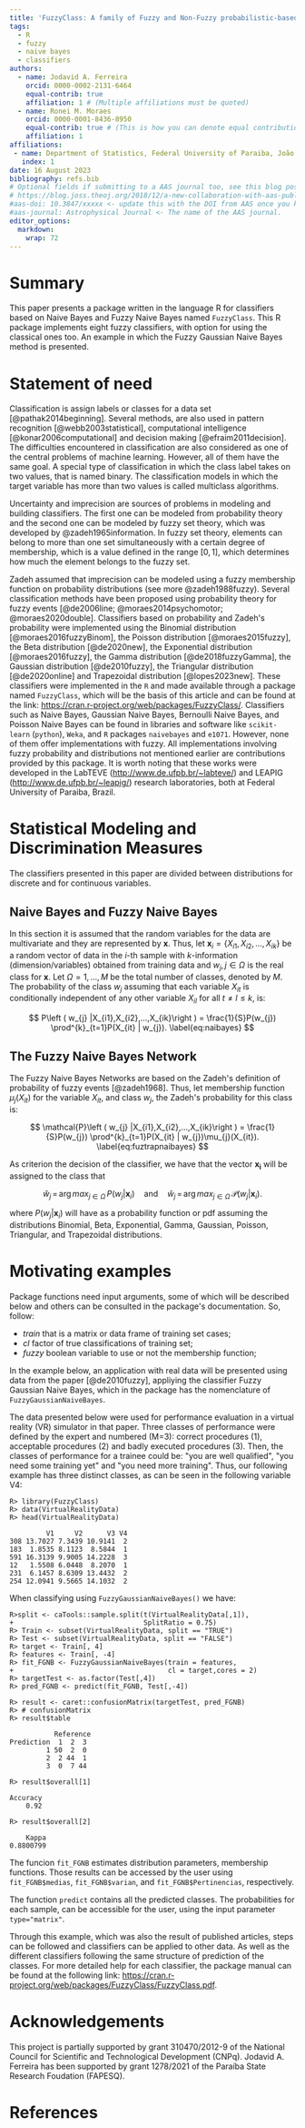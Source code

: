 ```yaml
---
title: 'FuzzyClass: A family of Fuzzy and Non-Fuzzy probabilistic-based classifiers'
tags:
  - R
  - fuzzy
  - naive bayes
  - classifiers
authors:
  - name: Jodavid A. Ferreira
    orcid: 0000-0002-2131-6464
    equal-contrib: true
    affiliation: 1 # (Multiple affiliations must be quoted)
  - name: Ronei M. Moraes
    orcid: 0000-0001-8436-8950
    equal-contrib: true # (This is how you can denote equal contributions between multiple authors)
    affiliation: 1
affiliations:
 - name: Department of Statistics, Federal University of Paraiba, João Pessoa, Brazil
   index: 1
date: 16 August 2023
bibliography: refs.bib
# Optional fields if submitting to a AAS journal too, see this blog post:
# https://blog.joss.theoj.org/2018/12/a-new-collaboration-with-aas-publishing
#aas-doi: 10.3847/xxxxx <- update this with the DOI from AAS once you know it.
#aas-journal: Astrophysical Journal <- The name of the AAS journal.
editor_options: 
  markdown: 
    wrap: 72
---
```


# Summary

This paper presents a package written in the language R for classifiers
based on Naive Bayes and Fuzzy Naive Bayes named `FuzzyClass`. This R package 
implements eight fuzzy classifiers, with option for using the classical ones too. 
An example in which the Fuzzy Gaussian Naive Bayes method is presented.

# Statement of need

Classification is assign labels or classes for a data set [@pathak2014beginning].
Several methods, are also used in pattern
recognition [@webb2003statistical], computational intelligence
[@konar2006computational] and decision making [@efraim2011decision].
The
difficulties encountered in classification are also considered as one of
the central problems of machine learning. 
However, all of them have the same
goal. 
A special type of
classification in which the class label takes on two values, that 
is named binary.
The classification models in which the target variable has more than two
values is called multiclass algorithms.

Uncertainty and imprecision are sources of problems in modeling and
building classifiers. The first one can be modeled from probability
theory and the second one can be modeled by fuzzy set theory, which was
developed by @zadeh1965information. In fuzzy set theory,
elements can belong to more than one set simultaneously with a certain
degree of membership, which is a value defined in the range $[0, 1]$,
which determines how much the element belongs to the fuzzy set.

Zadeh assumed that imprecision can be modeled using a fuzzy membership
function on probability distributions (see more @zadeh1988fuzzy).
Several classification methods have been proposed using probability
theory for fuzzy events [@de2006line; @moraes2014psychomotor;
@moraes2020double]. Classifiers based on probability and Zadeh's probability 
were implemented using the 
Binomial distribution [@moraes2016fuzzyBinom], the Poisson distribution
[@moraes2015fuzzy], the Beta distribution [@de2020new], the Exponential
distribution [@moraes2016fuzzy], the Gamma distribution
[@de2018fuzzyGamma], the Gaussian distribution [@de2010fuzzy], 
the Triangular distribution [@de2020online] and Trapezoidal distribution [@lopes2023new]. These classifiers 
were implemented in the `R` and made available through a package named 
`FuzzyClass`, which will be the basis of this article and can be found
at the link: <https://cran.r-project.org/web/packages/FuzzyClass/>.
Classifiers such as Naive Bayes, Gaussian Naive Bayes, Bernoulli Naive Bayes, and Poisson Naive Bayes can be found in libraries and software like `scikit-learn` (`python`), `Weka`, and `R` packages `naivebayes` and `e1071`. However, none of them offer implementations with fuzzy. All implementations involving fuzzy probability and distributions not mentioned earlier are contributions provided by this package. 
It
is worth noting that these works were developed in the LabTEVE
(<http://www.de.ufpb.br/~labteve/>) and LEAPIG
(<http://www.de.ufpb.br/~leapig/>) research laboratories, both at Federal
University of Paraiba, Brazil.

# Statistical Modeling and Discrimination Measures


The classifiers presented in this paper are divided between distributions for 
discrete and for continuous variables.

## Naive Bayes and Fuzzy Naive Bayes


In this section it is assumed that the random variables for the data
are multivariate and they are represented by $\mathbf{x}$.
Thus, let $\mathbf{x}_i =\left \{ X_{i1}, X_{i2}, \ldots, X_{ik} \right \}$
be a random vector of data in the $i$-th sample with $k$-information (dimension/variables) obtained from training data and $w_{j}, j \in \Omega$ is 
the real class for $\mathbf{x}$. Let $\Omega = {1, ..., M}$ be the total number of classes, denoted by $M$.
The probability of the class $w_{j}$
assuming that each variable  $X_{it}$ is conditionally independent of any other variable $X_{il}$ for all $t \neq l \leq k$, is:

$$
P\left ( w_{j} |X_{i1},X_{i2},...,X_{ik}\right ) = \frac{1}{S}P(w_{j}) \prod^{k}_{t=1}P(X_{it} | w_{j}).
\label{eq:naibayes}
$$

## The Fuzzy Naive Bayes Network

The Fuzzy Naive Bayes Networks are based on the Zadeh's definition of probability of fuzzy events [@zadeh1968]. 
Thus, let membership function $\mu_{j}(X_{it})$ for the variable $X_{it}$, and class 
$w_{j}$, the Zadeh's probability for this class is:

$$
\mathcal{P}\left ( w_{j} |X_{i1},X_{i2},...,X_{ik}\right ) = \frac{1}{S}P(w_{j}) \prod^{k}_{t=1}P(X_{it} | w_{j})\mu_{j}(X_{it}).
\label{eq:fuztrapnaibayes}
$$

As criterion the decision of the classifier, we have that 
the vector $\mathbf{x_i}$ will be assigned to the class that

$$
\hat{w}_j \, = \, \text{arg}\,{max}_{j \in \Omega}\, P ( w_{j} | \mathbf{x}_i )
\quad
\text{and}
\quad
\hat{w}_j \, = \, \text{arg}\,{max}_{j \in \Omega}\, \mathcal{P} ( w_{j} | \mathbf{x}_i ).
$$

where $P(w_{j}|\mathbf{x}_i)$
will have as a probability function or pdf
assuming the distributions
Binomial, Beta, Exponential, Gamma, 
Gaussian, Poisson, Triangular, and Trapezoidal distributions.



# Motivating examples

Package functions need input arguments, some of which will be described below
and others can be consulted in the package's documentation. So, follow:

- *train* that is a matrix or data frame of training set cases;
- *cl* factor of true classifications of training set;
- *fuzzy* boolean variable to use or not the membership function;

In the example below, an application
with real data will be presented using data from the paper [@de2010fuzzy], appliying the
classifier Fuzzy Gaussian Naive Bayes, which in the package has the
nomenclature of `FuzzyGaussianNaiveBayes`.

The data presented below were used for performance evaluation in a
virtual reality (VR) simulator in that paper.
Three classes of performance were defined by the expert and
numbered (M=3): correct procedures (1), acceptable procedures (2) and
badly executed procedures (3). Then, the classes of performance for a
trainee could be: "you are well qualified", "you need some training yet"
and "you need more training". Thus, our following example has three
distinct classes, as can be seen in the following variable V4:

```
R> library(FuzzyClass)
R> data(VirtualRealityData)
R> head(VirtualRealityData)
```

```
         V1     V2      V3 V4
308 13.7027 7.3439 10.9141  2
183  1.8535 8.1123  8.5844  1
591 16.3139 9.9005 14.2228  3
12   1.5508 6.0448  8.2070  1
231  6.1457 8.6309 13.4432  2
254 12.0941 9.5665 14.1032  2
```

When classifying using `FuzzyGaussianNaiveBayes()` we have:

```
R>split <- caTools::sample.split(t(VirtualRealityData[,1]),
+                                SplitRatio = 0.75)
R> Train <- subset(VirtualRealityData, split == "TRUE")
R> Test <- subset(VirtualRealityData, split == "FALSE")
R> target <- Train[, 4]
R> features <- Train[, -4]
R> fit_FGNB <- FuzzyGaussianNaiveBayes(train = features,
+                                      cl = target,cores = 2)
R> targetTest <- as.factor(Test[,4])
R> pred_FGNB <- predict(fit_FGNB, Test[,-4])
```
```
R> result <- caret::confusionMatrix(targetTest, pred_FGNB)
R> # confusionMatrix
R> result$table
```

```
           Reference
Prediction  1  2  3
         1 50  2  0
         2  2 44  1
         3  0  7 44
```

```
R> result$overall[1]
```

```
Accuracy 
    0.92 
```
```
R> result$overall[2]
```

```
    Kappa 
0.8800799 
```

The funcion `fit_FGNB` estimates distribution parameters, membership functions. Those results can be accessed by the user using `fit_FGNB$medias`, `fit_FGNB$varian`, and `fit_FGNB$Pertinencias`, respectively. 

The function `predict` contains all the predicted classes. The probabilities for each sample, can be accessible for the user, using the input parameter `type="matrix"`.

Through this example, which was also the result of published articles,
steps can be followed and classifiers can be applied to other data.
As well as the different classifiers following the same structure of
prediction of the classes. For more detailed help for each classifier,
the package manual can be found at the following link:
https://cran.r-project.org/web/packages/FuzzyClass/FuzzyClass.pdf.

# Acknowledgements
 
This project is partially supported by grant 310470/2012-9 of the National Council for Scientific and Technological Development (CNPq). 
Jodavid A. Ferreira has been supported by grant 1278/2021 of the Paraíba State Research Foudation (FAPESQ).

# References
